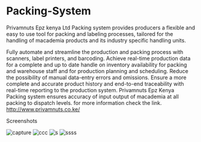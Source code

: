 # Packing-System


Privamnuts Epz kenya Ltd Packing system provides producers a flexible and easy to use tool for packing and labeling processes, tailored for the handling of macademia products and its industry specific handling units.

Fully automate and streamline the production and packing process with scanners, label printers, and barcoding. Achieve real-time production data for a complete and up to date handle on inventory availability for packing and warehouse staff and for production planning and scheduling. 
Reduce the possibility of manual data-entry errors and omissions. Ensure a more complete and accurate product history and end-to-end traceability with real-time reporting to the production system. Privamnuts Epz Kenya Packing system ensures accuracy of input output of macademia at all packing to dispatch levels.
for more information check the link. http://www.privamnuts.co.ke/


Screenshots


![capture](https://user-images.githubusercontent.com/18662989/38251930-7642bee8-375b-11e8-9117-0e640e4e4c14.PNG)
![ccc](https://user-images.githubusercontent.com/18662989/38251931-76a1db94-375b-11e8-8d63-9ca2ab9c84aa.PNG)
![s](https://user-images.githubusercontent.com/18662989/38251932-76f86e78-375b-11e8-97dc-4dd82135dda2.PNG)
![ssss](https://user-images.githubusercontent.com/18662989/38251934-778c6ce0-375b-11e8-9267-b469431dc443.PNG)
